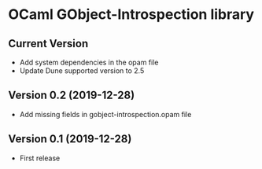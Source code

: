 # OCaml GObject-Introspection library

## Current Version
- Add system dependencies in the opam file
- Update Dune supported version to 2.5

## Version 0.2 (2019-12-28)
- Add missing fields in gobject-introspection.opam file

## Version 0.1 (2019-12-28)
- First release
